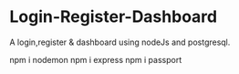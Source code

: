 # Login-Register-Dashboard
A login,register &amp; dashboard using nodeJs and postgresql.


npm i nodemon
npm i express
npm i passport
